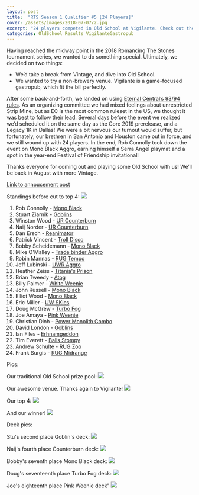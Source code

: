 ```yaml
---
layout: post
title:  "RTS Season 1 Qualifier #5 [24 Players]"
cover: /assets/images/2018-07-07/2.jpg
excerpt: "24 players competed in Old School at Vigilante. Check out the results!!"
categories: OldSchool Results VigilanteGastropub
---
```


Having reached the midway point in the 2018 Romancing The Stones tournament series, we wanted to
do something special. Ultimately, we decided on two things:

* We’d take a break from Vintage, and dive into Old School.
* We wanted to try a non-brewery venue. Vigilante is a game-focused gastropub, which fit the bill
perfectly.

After some back-and-forth, we landed on using [Eternal Central’s 93/94
rules](http://www.eternalcentral.com/9394rules/). As an organizing committee we had mixed feelings
about unrestricted Strip Mine, but as EC is the most common ruleset in the US, we thought it was
best to follow their lead. Several days before the event we realized we’d scheduled it on the
same day as the Core 2019 prerelease, and a Legacy 1K in Dallas! We were a bit nervous our turnout
would suffer, but fortunately, our brethren in San Antonio and Houston came out in force, and we
still wound up with 24 players. In the end, Rob Connolly took down the event on Mono Black Aggro,
earning himself a Serra Angel playmat and a spot in the year-end Festival of Friendship
invitational!

Thanks everyone for coming out and playing some Old School with us! We’ll be back in August with
more Vintage.

[Link to annoucement post](s1q5_announce)

Standings before cut to top 4:
![](/assets/images/2018-07-07/standings.jpg)

1. Rob Connolly - [Mono Black](/assets/images/2018-07-07/deck-1.jpg)
2. Stuart Ziarnik - [Goblins](/assets/images/2018-07-07/deck-2.jpg)
3. Winston Wood - [UR Counterburn](/assets/images/2018-07-07/deck-3.jpg)
4. Naij Norder - [UR Counterburn](/assets/images/2018-07-07/deck-4.jpg)
5. Dan Ersch - [Reanimator](/assets/images/2018-07-07/deck-5.jpg)
6. Patrick Vincent - [Troll Disco](/assets/images/2018-07-07/deck-6.jpg)
7. Bobby Scheidemann - [Mono Black](/assets/images/2018-07-07/deck-7.jpg)
8. Mike O'Malley - [Trade binder Aggro](/assets/images/2018-07-07/deck-8.jpg)
9. Robin Mannas - [RUG Tempo](/assets/images/2018-07-07/deck-9.jpg)
10. Jeff Lubinski - [UWR Aggro](/assets/images/2018-07-07/deck-10.jpg)
11. Heather Zeiss - [Titania's Prison](/assets/images/2018-07-07/deck-11.jpg)
12. Brian Tweedy - [Atog](/assets/images/2018-07-07/deck-12.jpg)
13. Billy Palmer - [White Weenie](/assets/images/2018-07-07/deck-13.jpg)
14. John Russell - [Mono Black](/assets/images/2018-07-07/deck-14.jpg)
15. Elliot Wood - [Mono Black](/assets/images/2018-07-07/deck-15.jpg)
16. Eric Miller - [UW SKies](/assets/images/2018-07-07/deck-16.jpg)
17. Doug McGrew - [Turbo Fog](/assets/images/2018-07-07/deck-17.jpg)
18. Joe Amaya - [Pink Weenie](/assets/images/2018-07-07/deck-18.jpg)
19. Christian Dinh - [Power Monolith Combo](/assets/images/2018-07-07/deck-19.jpg)
20. David London - [Goblins](/assets/images/2018-07-07/deck-20.jpg)
21. Ian Files - [Erhnamgeddon](/assets/images/2018-07-07/deck-21.jpg)
22. Tim Everett - [Balls Stompy](/assets/images/2018-07-07/deck-22.jpg)
23. Andrew Schulte - [RUG Zoo](/assets/images/2018-07-07/deck-23.jpg)
24. Frank Surgis - [RUG Midrange](/assets/images/2018-07-07/deck-24.jpg)

Pics:

Our traditional Old School prize pool:
![](/assets/images/2018-07-07/1.jpg)

Our awesome venue. Thanks again to Vigilante!
![](/assets/images/2018-07-07/2.jpg)

Our top 4:
![](/assets/images/2018-07-07/3.jpg)

And our winner!
![](/assets/images/2018-07-07/4.jpg)

Deck pics:

Stu's second place Goblin's deck:
![](/assets/images/2018-07-07/5.jpg)

Naij's fourth place Counterburn deck:
![](/assets/images/2018-07-07/6.jpg)

Bobby's seventh place Mono Black deck:
![](/assets/images/2018-07-07/7.jpg)

Doug's seventeenth place Turbo Fog deck:
![](/assets/images/2018-07-07/8.jpg)

Joe's eighteenth place Pink Weenie deck"
![](/assets/images/2018-07-07/9.jpg)
